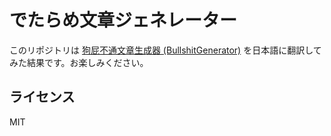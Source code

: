 # でたらめ文章ジェネレーター

このリポジトリは [狗屁不通文章生成器 (BullshitGenerator)](https://github.com/menzi11/BullshitGenerator) を日本語に翻訳してみた結果です。お楽しみください。

## ライセンス
MIT
